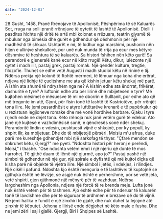 ```yaml
---
date: "2024-12-03"
---
```

28 Gusht, 1458, Pranë Rrënojave të Apollonisë, Pëshpërima të së Kaluarës
Sot, rruga na solli pranë rrënojave të qytetit të lashtë të Apollonisë. Dielli i pasdites hidhte një dritë të artë mbi kolonat e rrëzuara, teatrin gjysmë të mbuluar nga bimësia dhe gurët e gdhendur që dëshmonin për një madhështi të shkuar. Ushtarët e mi, të lodhur nga marshimi, pushonin nën hijen e ullinjve shekullorë, por unë nuk munda të rrija pa ecur mes këtyre dëshmive të heshtura të së kaluarës.
Sa histori fshihen nën këto gurë! Sa perandorë e gjeneralë kanë ecur në këto rrugë! Këtu, dikur, lulëzonte një qytet i madh ilir, pastaj grek, pastaj romak. Një qendër kulture, tregtie, filozofie. Thuhet se edhe vetë Augusti i madh studioi këtu në rininë e tij.
Ndërsa prekja një kolonë të ftohtë mermeri, të lëmuar nga koha dhe erërat, ndjeva një lidhje të çuditshme me ata që kishin jetuar këtu shekuj më parë. A ishin ata shumë të ndryshëm nga ne? A kishin edhe ata ëndrrat, frikërat, dashuritë e tyre? A luftonin edhe ata për lirinë dhe mbijetesën e tyre?
Më kujtohen mësimet e mësuesve të mi në oborrin e Sulltanit, por edhe ato që më tregonte im atë, Gjoni, për fisin tonë të lashtë të Kastriotëve, për rrënjët tona ilire. Ne jemi pasardhësit e atyre luftëtarëve krenarë e të papërkulur që u rezistuan legjioneve romake dhe më vonë hordhive barbare. Gjaku i tyre rrjedh ende në dejet tona.
Këto rrënoja nuk janë vetëm gurë të vdekur. Ato janë një kujtesë e vazhdimësisë sonë, e qëndresës sonë ndër shekuj. Perandoritë lindin e vdesin, pushtuesit vijnë e shkojnë, por ky popull, ky shpirt ilir, ka mbijetuar. Dhe do të mbijetojë përsëri.
Moisiu m'u afrua, duke parë me kureshtje gdhendjet mbi një sarkofag të thyer. "Çfarë mendon se shkruhet këtu, Gjergj?" më pyeti.
"Ndoshta histori për heronj e perëndi, Moisi," i thashë. "Ose ndoshta vetëm emri i një njeriu që donte të mos harrohej. Të gjithë duam të lëmë një gjurmë, apo jo?"
Pastaj pashë një simbol të gdhendur në një gur, një spirale e dyfishtë që më kujtoi diçka që kisha parë në objekte të vjetra ilire. Një simbol i jetës, i vdekjes, i rilindjes. Një cikël i pafund. Ndoshta kjo është mençuria e të lashtëve: të kuptojnë se gjithçka është në lëvizje, se asgjë nuk është e përhershme, por se vetë jeta, vetë shpirti, gjen gjithmonë një mënyrë për të vazhduar.
Ndërsa largoheshim nga Apollonia, ndjeva një forcë të re brenda meje. Lufta jonë nuk është vetëm për të tashmen. Ajo është edhe për të nderuar të kaluarën tonë të lavdishme dhe për të siguruar të ardhmen e brezave që do të vijnë. Ne jemi hallka e fundit e një zinxhiri të gjatë, dhe nuk duhet ta lejojmë atë zinxhir të këputet.
Jehona e Ilirisë ende dëgjohet në këto male e fusha. Dhe ne jemi zëri i saj i gjallë.
Gjergji, Biri i Shqipes së Lashtë.
